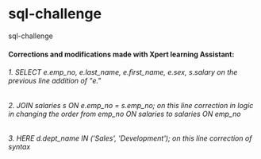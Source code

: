 # sql-challenge
sql-challenge
#### Corrections and modifications made with Xpert learning Assistant:
###### 1. SELECT e.emp_no, e.last_name, e.first_name, e.sex, s.salary on the previous line addition of "e."
###### 2. JOIN salaries s ON e.emp_no = s.emp_no; on this line correction in logic in changing the order from emp_no ON salaries to salaries ON emp_no
###### 3. HERE d.dept_name IN ('Sales', 'Development'); on this line correction of syntax
